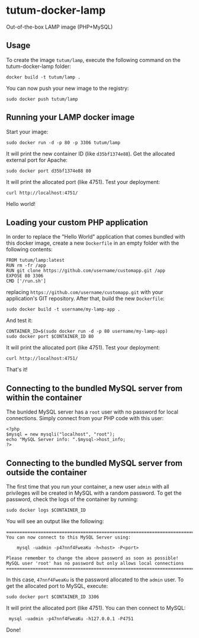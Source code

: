 tutum-docker-lamp
=================

Out-of-the-box LAMP image (PHP+MySQL)


Usage
-----

To create the image `tutum/lamp`, execute the following command on the tutum-docker-lamp folder:

	docker build -t tutum/lamp .

You can now push your new image to the registry:

	sudo docker push tutum/lamp


Running your LAMP docker image
------------------------------

Start your image:

	sudo docker run -d -p 80 -p 3306 tutum/lamp

It will print the new container ID (like `d35bf1374e88`). Get the allocated external port for Apache:

	sudo docker port d35bf1374e88 80

It will print the allocated port (like 4751). Test your deployment:

	curl http://localhost:4751/

Hello world!


Loading your custom PHP application
-----------------------------------

In order to replace the "Hello World" application that comes bundled with this docker image,
create a new `Dockerfile` in an empty folder with the following contents:

	FROM tutum/lamp:latest
	RUN rm -fr /app
	RUN git clone https://github.com/username/customapp.git /app
	EXPOSE 80 3306
	CMD ['/run.sh']

replacing `https://github.com/username/customapp.git` with your application's GIT repository.
After that, build the new `Dockerfile`:

	sudo docker build -t username/my-lamp-app .

And test it:

	CONTAINER_ID=$(sudo docker run -d -p 80 username/my-lamp-app)
	sudo docker port $CONTAINER_ID 80

It will print the allocated port (like 4751). Test your deployment:

	curl http://localhost:4751/

That's it!


Connecting to the bundled MySQL server from within the container
----------------------------------------------------------------

The bunlded MySQL server has a `root` user with no password for local connections.
Simply connect from your PHP code with this user:

	<?php
	$mysql = new mysqli("localhost", "root");
	echo "MySQL Server info: ".$mysql->host_info;
	?>


Connecting to the bundled MySQL server from outside the container
-----------------------------------------------------------------

The first time that you run your container, a new user `admin` with all privileges 
will be created in MySQL with a random password. To get the password, check the logs
of the container by running:

	sudo docker logs $CONTAINER_ID

You will see an output like the following:

	========================================================================
	You can now connect to this MySQL Server using:

	    mysql -uadmin -p47nnf4FweaKu -h<host> -P<port>

	Please remember to change the above password as soon as possible!
	MySQL user 'root' has no password but only allows local connections
	========================================================================

In this case, `47nnf4FweaKu` is the password allocated to the `admin` user. To get
the allocated port to MySQL, execute:

	sudo docker port $CONTAINER_ID 3306

It will print the allocated port (like 4751). You can then connect to MySQL:

	 mysql -uadmin -p47nnf4FweaKu -h127.0.0.1 -P4751

Done!
